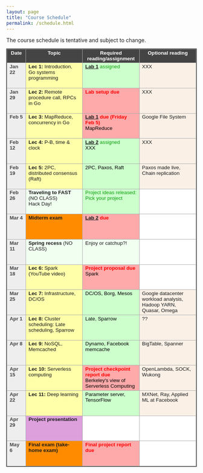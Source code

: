 ```yaml
---
layout: page
title: "Course Schedule"
permalink: /schedule.html
---
```


<style>
table.calendar {
    font-family: arial, helvetica;
    font-size: 10pt;
    empty-cells: show;
    border: 1px solid #000000;
    border-collapse: collapse;
}
table.calendar tr td {
    border: 1px solid #aaaaaa;
}
table.calendar tr {
    vertical-align: top;
    height: 5em;
    background: #ffffff;
}
table.calendar thead tr {
    text-align: center;
    background: #444444;
    color: #ffffff;
    height: auto;
    font-weight: bold;
}
/*.date {
	background: Gainsboro;
}*/
.holiday {
    background: #F0FFF0;
}
.lecture {
    background: #ffffaa;
}
.presentation {
    background: Plum;
}
.exam {
    background: DarkOrange;
}
.important {
    background: #ffaaaa;
}
.nodue {
    background: #ccffcc;
}
.optional {
    background: Linen;
}
.reading {
    color: Black;
}
.deadline {
    background: #ffaaaa;
}
.hwdue {
    color: #ff0000;
	font-weight: bold;
}
.assignment {
    background: #ccffcc;
    color: #0aa00a;
}
.date {
	background: #eeeeee;
    color: #444444;
}
</style>

The course schedule is tentative and subject to change.
<p>
<table class="calendar" cellspacing="0" cellpadding="6" width="100%">
 <thead>
  <tr>
   <td width="10%">Date</td><td width="30%">Topic</td>
   <td width="30%">Required reading/assignment</td><td width="30%">Optional reading</td>
  </tr>
 </thead>

<tr> <!-- week of Jan 20 -->
  <td id="2020-1-22" class="date"><b>Jan 22</b></td>
  <td class="lecture">
	<b>Lec 1:</b> Introduction, <br/> 
		Go systems programming</td>
  <td class="assignment">
	<b><a href="./lab1.html">Lab 1</a></b> assigned</td>
  <td class="optional">XXX</td>
</tr>
<tr> <!-- week of Jan 27 -->
  <td id="2020-1-29" class="date"><b>Jan 29</b></td>
  <td class="lecture">
	<b>Lec 2:</b> Remote procedure call, RPCs in Go</td>
  <td class="deadline">
	<span class="hwdue">Lab setup due</span></td>
  <td class="optional">XXX</td>
</tr>
<tr> <!-- week of Feb 3 -->
  <td id="2020-2-5" class="date"><b>Feb 5</b></td>
  <td class="lecture">
	<b>Lec 3:</b> MapReduce, concurrency in Go</td>
  <td class="deadline">
	<span class="hwdue"><a href="./lab1.html">Lab 1</a> due (Friday Feb 5)</span><br/>
	<span class="reading">MapReduce</span></td>
  <td class="optional">Google File System</td>
</tr>
<tr> <!-- week of Feb 10 -->
  <td id="2020-2-12" class="date"><b>Feb 12</b></td>
  <td class="lecture">
	<b>Lec 4:</b> P-B, time & clock</td>
  <td class="assignment">
	<b><a href="./lab2.html">Lab 2</a></b> assigned<br/>
	<span class="reading">XXX</span></td>
  <td class="optional">XXX</td>
</tr>
<tr> <!-- week of Feb 17 -->
  <td id="2020-2-19" class="date"><b>Feb 19</b></td>
  <td class="lecture">
	<b>Lec 5:</b> 2PC, distributed consensus (Raft)</td>
  <td class="nodue">
	<span class="reading">2PC, Paxos, Raft</span></td>
  <td class="optional">Paxos made live,<br/>
	Chain replication</td>
</tr>
<tr> <!-- week of Feb 24 -->
  <td id="2020-2-26" class="date"><b>Feb 26</b></td>
  <td class="holiday">
	<b>Traveling to FAST</b> (NO CLASS)<br/>
	Hack Day!</td>
  <td class="assignment">
	Project ideas released: Pick your project <br/></td>
  <td></td>
</tr>
<tr> <!-- week of Mar 2 -->
  <td id="2020-3-4" class="date"><b>Mar 4</b></td>
  <td class="exam">
	<b>Midterm exam</b> </td>
  <td class="deadline">
	<span class="hwdue"><a href="./lab2.html">Lab 2</a> due</span></td>
  <td></td>
</tr>
<tr> <!-- week of Mar 9 -->
  <td id="2020-3-11" class="date"><b>Mar 11</b></td>
  <td class="holiday">
	<b>Spring recess</b> (NO CLASS)</td>
  <td class="holiday">Enjoy or catchup?!</td>
  <td></td>
</tr>
<tr> <!-- week of Mar 16 -->
  <td id="2020-3-18" class="date"><b>Mar 18</b></td>
  <td class="lecture">
	<b>Lec 6:</b> Spark (YouTube video)</td>
  <td class="deadline">
	<span class="hwdue">Project proposal due</span><br/>
	<span class="reading">Spark</span></td>
  <td></td>
</tr>
<tr> <!-- week of Mar 23 -->
  <td id="2020-3-25" class="date"><b>Mar 25</b></td>
  <td class="lecture">
	<b>Lec 7:</b> Infrastructure, DC/OS</td>
  <td class="nodue">
	<span class="reading">DC/OS, Borg, Mesos</span></td>
  <td class="optional">Google datacenter workload analysis, Hadoop YARN, Quasar, Omega</td>
</tr>
<tr> <!-- week of Mar 30 -->
  <td id="2020-4-1" class="date"><b>Apr 1</b></td>
  <td class="lecture">
	<b>Lec 8:</b> Cluster scheduling: Late scheduling, Sparrow</td>
  <td class="nodue">
	<span class="reading">Late, Sparrow</span></td>
  <td class="optional">??</td>
</tr>
<tr> <!-- week of Apr 6 -->
  <td id="2020-4-8" class="date"><b>Apr 8</b></td>
  <td class="lecture">
	<b>Lec 9:</b> NoSQL, Memcached</td>
  <td class="nodue">
	<span class="reading">Dynamo, Facebook memcache</span></td>
  <td class="optional">BigTable, Spanner</td>
</tr>
<tr> <!-- week of Apr 13 -->
  <td id="2020-4-15" class="date"><b>Apr 15</b></td>
  <td class="lecture">
	<b>Lec 10:</b> Serverless computing</td>
  <td class="deadline">
	<span class="hwdue">Project checkpoint report due</span><br/>
	<span class="reading">Berkeley's view of Serverless Computing</span></td>
  <td class="optional">OpenLambda, SOCK, Wukong</td>
</tr>
<tr> <!-- week of Apr 20 -->
  <td id="2020-4-22" class="date"><b>Apr 22</b></td>
  <td class="lecture">
	<b>Lec 11:</b> Deep learning</td>
  <td class="nodue">
	<span class="reading">Parameter server, TensorFlow</span></td>
  <td class="optional">MXNet, Ray, Applied ML at Facebook</td>
</tr>
<tr> <!-- week of Apr 27 -->
  <td id="2020-4-29" class="date"><b>Apr 29</b></td>
  <td class="presentation">
	<b>Project presentation</b></td>
  <td></td>
  <td></td>
</tr>
<tr> <!-- week of May 4 -->
  <td id="2020-5-6" class="date"><b>May 6</b></td>
  <td class="exam">
	<b>Final exam (take-home exam)</b></td>
  <td class="deadline">
	<span class="hwdue">Final project report due</span></td>
  <td></td>
</tr>

</table>
